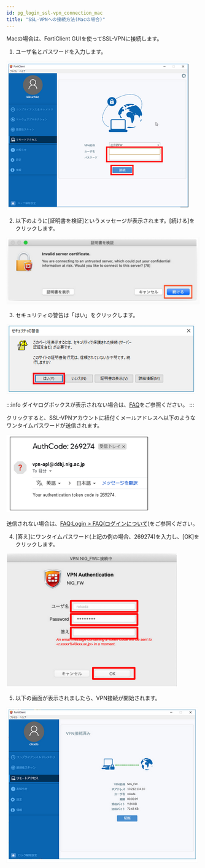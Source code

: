```yaml
---
id: pg_login_ssl-vpn_connection_mac
title: "SSL-VPNへの接続方法(Macの場合)"
---
```



Macの場合は、FortiClient GUIを使ってSSL-VPNに接続します。


1. ユーザ名とパスワードを入力します。

![figure](VPNwin_13.png) 

2. 以下のように[証明書を検証]というメッセージが表示されます。[続ける]をクリックします。

![figure](VPN_Mac_install_17.png)

3. セキュリティの警告は「はい」をクリックします。

![figure](VPNwin_14.png)

:::info
ダイヤログボックスが表示されない場合は、[<u>FAQ</u>](/faq/faq_login_personal#dialogbox_disappear)をご参照ください。
:::

クリックすると、SSL-VPNアカウントに紐付くメールアドレスへ以下のようなワンタイムパスワードが送信されます。

![figure](VPNwin_15.png)

送信されない場合は、[FAQ:Login > FAQ(ログインについて)](/faq/faq_login_personal#🆀-個人ゲノム解析区画に対してssl-vpn接続を行うためにforticlientにユーザ名をパスワードを入力してもvpnアカウントに紐付くメールアドレスへワンタイムパスワードが送られてきません)をご参照ください。


4. [答え]にワンタイムパスワード(上記の例の場合、269274)を入力し、[OK]をクリックします。

![figure](VPN_Mac_install_19.png)

5. 以下の画面が表示されましたら、VPN接続が開始されます。

![figure](VPNwin_17.png)

